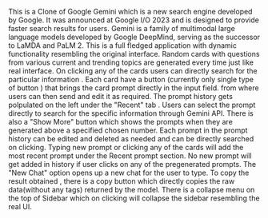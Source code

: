 This is a Clone of Google Gemini which is a new search engine developed by Google. It was announced at Google I/O 2023 and is designed to provide faster search results for users. Gemini is a family of multimodal large language models developed by Google DeepMind, serving as the successor to LaMDA and PaLM 2.
This is a full fledged application with dynamic functionality resembling the original interface. 
Random cards with questions from various current and trending topics are generated every time just like real interface. On clicking any of the cards users can directly search for the particular information . Each card have a button (currently only single type of button ) that brings the card prompt directly in the input field.
from where users can then  send and edit it as required.
The prompt history gets polpulated on the left under the "Recent" tab . Users can select the prompt directly to search for the specific information through Gemini API. There is also a "Show More" button which shows the prompts when they are generated above a specified chosen number. Each prompt in the prompt history can be edited and deleted as needed and can be directly searched on clicking.
Typing new prompt or clicking any of the cards will add the most recent prompt under the Recent prompt section. No new prompt will get added in history if user clicks on any of the pregenerated prompts.
The "New Chat" option opens up a new chat for the user to type.
To copy the result obtained ,  there is a copy button which directly copies the raw data(without any tags) returned by the model.
There is a collapse menu on the top of Sidebar which on clicking will collapse the sidebar resembling the real UI.

